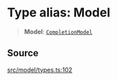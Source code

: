# Type alias: Model

> **Model**: [`CompletionModel`](../../../../../classes/CompletionModel.md)

## Source

[src/model/types.ts:102](https://github.com/dexaai/llm-tools/blob/5a38bb8/src/model/types.ts#L102)
